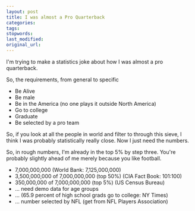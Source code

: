 ```yaml
---
layout: post
title: I was almost a Pro Quarterback
categories:
tags:
stopwords:
last_modified:
original_url:
---
```


I'm trying to make a statistics joke about how I was almost a pro quarterback.

<!--more-->

So, the requirements, from general to specific

* Be Alive
* Be male
* Be in the America (no one plays it outside North America)
* Go to college
* Graduate
* Be selected by a pro team

So, if you look at all the people in world and filter to through this
sieve, I think I was probably statistically really close. Now I just
need the numbers.

So, in rough numbers, I'm already in the top 5% by step three. You're
probably slightly ahead of me merely because you like football.

* 7,000,000,000 (World Bank: 7,125,000,000)
* 3,500,000,000 of 7,000,000,000 (top 50%) (CIA Fact Book: 101:100)
* 350,000,000 of 7,000,000,000 (top 5%) (US Census Bureau)
* ... need demo data for age groups
* ... (65.9 percent of high school grads go to college: NY Times)
* ... number selected by NFL (get from NFL Players Association)

